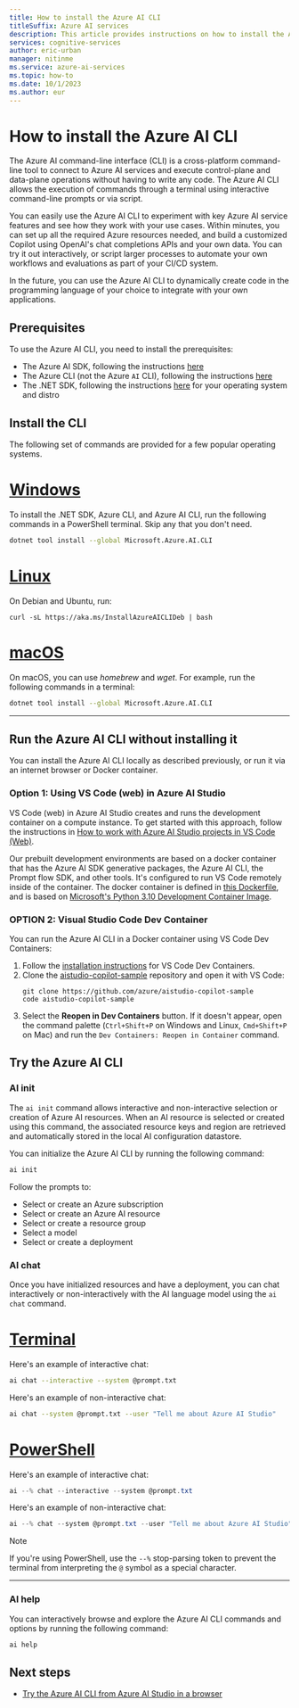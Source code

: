 ```yaml
---
title: How to install the Azure AI CLI
titleSuffix: Azure AI services
description: This article provides instructions on how to install the Azure AI CLI.
services: cognitive-services
author: eric-urban
manager: nitinme
ms.service: azure-ai-services
ms.topic: how-to
ms.date: 10/1/2023
ms.author: eur
---
```


# How to install the Azure AI CLI

The Azure AI command-line interface (CLI) is a cross-platform command-line tool to connect to Azure AI services and execute control-plane and data-plane operations without having to write any code. The Azure AI CLI allows the execution of commands through a terminal using interactive command-line prompts or via script. 

You can easily use the Azure AI CLI to experiment with key Azure AI service features and see how they work with your use cases. Within minutes, you can set up all the required Azure resources needed, and build a customized Copilot using OpenAI's chat completions APIs and your own data. You can try it out interactively, or script larger processes to automate your own workflows and evaluations as part of your CI/CD system.

In the future, you can use the Azure AI CLI to dynamically create code in the programming language of your choice to integrate with your own applications.

## Prerequisites

To use the Azure AI CLI, you need to install the prerequisites: 
 * The Azure AI SDK, following the instructions [here](./sdk-install.md)
 * The Azure CLI (not the Azure `AI` CLI), following the instructions [here](/cli/azure/install-azure-cli)
 * The .NET SDK, following the instructions [here](/dotnet/core/install/) for your operating system and distro

## Install the CLI

The following set of commands are provided for a few popular operating systems.

# [Windows](#tab/windows)

To install the .NET SDK, Azure CLI, and Azure AI CLI, run the following commands in a PowerShell terminal. Skip any that you don't need. 

```bash
dotnet tool install --global Microsoft.Azure.AI.CLI
```

# [Linux](#tab/linux)

On Debian and Ubuntu, run:

```
curl -sL https://aka.ms/InstallAzureAICLIDeb | bash
```

# [macOS](#tab/macos)

On macOS, you can use *homebrew* and *wget*. For example, run the following commands in a terminal:


```bash
dotnet tool install --global Microsoft.Azure.AI.CLI
```

---


## Run the Azure AI CLI without installing it

You can install the Azure AI CLI locally as described previously, or run it via an internet browser or Docker container. 

### Option 1: Using VS Code (web) in Azure AI Studio

VS Code (web) in Azure AI Studio creates and runs the development container on a compute instance. To get started with this approach, follow the instructions in [How to work with Azure AI Studio projects in VS Code (Web)](vscode-web.md).

Our prebuilt development environments are based on a docker container that has the Azure AI SDK generative packages, the Azure AI CLI, the Prompt flow SDK, and other tools. It's configured to run VS Code remotely inside of the container. The docker container is defined in [this Dockerfile](https://github.com/Azure/aistudio-copilot-sample/blob/main/.devcontainer/Dockerfile), and is based on [Microsoft's Python 3.10 Development Container Image](https://mcr.microsoft.com/en-us/product/devcontainers/python/about). 

### OPTION 2: Visual Studio Code Dev Container

You can run the Azure AI CLI in a Docker container using VS Code Dev Containers:

1. Follow the [installation instructions](https://code.visualstudio.com/docs/devcontainers/containers#_installation) for VS Code Dev Containers.
1. Clone the [aistudio-copilot-sample](https://github.com/Azure/aistudio-copilot-sample) repository and open it with VS Code:
    ```
    git clone https://github.com/azure/aistudio-copilot-sample
    code aistudio-copilot-sample
    ```
1. Select the **Reopen in Dev Containers** button. If it doesn't appear, open the command palette (`Ctrl+Shift+P` on Windows and Linux, `Cmd+Shift+P` on Mac) and run the `Dev Containers: Reopen in Container` command.


## Try the Azure AI CLI

### AI init

The `ai init` command allows interactive and non-interactive selection or creation of Azure AI resources. When an AI resource is selected or created using this command, the associated resource keys and region are retrieved and automatically stored in the local AI configuration datastore.

You can initialize the Azure AI CLI by running the following command:

```bash
ai init
```

Follow the prompts to: 
- Select or create an Azure subscription
- Select or create an Azure AI resource
- Select or create a resource group
- Select a model
- Select or create a deployment


### AI chat

Once you have initialized resources and have a deployment, you can chat interactively or non-interactively with the AI language model using the `ai chat` command.

# [Terminal](#tab/terminal)

Here's an example of interactive chat:

```bash
ai chat --interactive --system @prompt.txt
```

Here's an example of non-interactive chat:

```bash
ai chat --system @prompt.txt --user "Tell me about Azure AI Studio"
```


# [PowerShell](#tab/powershell)

Here's an example of interactive chat:

```powershell
ai --% chat --interactive --system @prompt.txt
```

Here's an example of non-interactive chat:

```powershell
ai --% chat --system @prompt.txt --user "Tell me about Azure AI Studio"
```

> [!NOTE]
> If you're using PowerShell, use the `--%` stop-parsing token to prevent the terminal from interpreting the `@` symbol as a special character. 

---


### AI help

You can interactively browse and explore the Azure AI CLI commands and options by running the following command:

```bash
ai help
```


## Next steps

- [Try the Azure AI CLI from Azure AI Studio in a browser](vscode-web.md)












